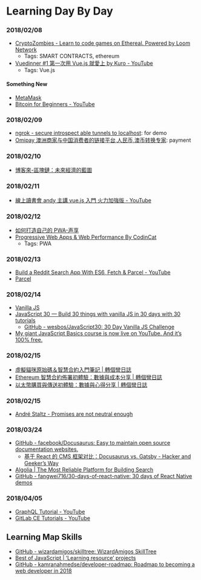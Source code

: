 # Learning Day By Day
### 2018/02/08

* [CryptoZombies - Learn to code games on Ethereal. Powered by Loom Network](https://cryptozombies.io/)
  * Tags: SMART CONTRACTS, ethereum
* [Vuedinner #1 第一次用 Vue.js 就愛上 by Kuro - YouTube](https://www.youtube.com/watch?v=jXdZlbH_ut8&t=1864s)
  * Tags: Vue.js

#### Something New
  * [MetaMask](https://metamask.io/)
  * [Bitcoin for Beginners - YouTube](https://www.youtube.com/watch?v=UlKZ83REIkA)

### 2018/02/09
* [ngrok - secure introspect able tunnels to localhost](https://ngrok.com/): for demo
* [Omipay 澳洲商家与中国消费者的链接平台,人民币,澳币转换专家](https://www.omipay.com.au/): payment
### 2018/02/10
* [博客來-區塊鏈：未來經濟的藍圖](http://www.books.com.tw/products/0010776824)

### 2018/02/11
* [線上讀書會 andy 主講 vue.js 入門 火力加強版 - YouTube](https://www.youtube.com/watch?v=-rOATJ2nuMg)

### 2018/02/12
* [如何打造自己的 PWA-声享](https://ppt.baomitu.com/d/25ac95be)
* [Progressive Web Apps & Web Performance By CodinCat](http://s.itho.me/modernweb/2017/day1/101-4-CodinCat.pdf)
  * Tags: PWA

### 2018/02/13
* [Build a Reddit Search App With ES6, Fetch & Parcel - YouTube](https://www.youtube.com/watch?v=VITzIZB-bXU)
* [Parcel](https://parceljs.org/)

### 2018/02/14
* [Vanilla JS](http://vanilla-js.com/)
* [JavaScript 30 — Build 30 things with vanilla JS in 30 days with 30 tutorials](https://javascript30.com/)
  * [GitHub - wesbos/JavaScript30: 30 Day Vanilla JS Challenge](https://github.com/wesbos/JavaScript30)
* [My giant JavaScript Basics course is now live on YouTube. And it’s 100% free.](https://medium.freecodecamp.org/my-giant-javascript-basics-course-is-now-live-on-youtube-and-its-100-free-9020a21bbc27)

### 2018/02/15

* [虛擬貓咪原始碼＆智慧合約入門筆記 | 轉個彎日誌](http://blog.turn.tw/?p=3624)
* [Ethereum 智慧合約佈署初體驗：數據與成本分享 | 轉個彎日誌](http://blog.turn.tw/?p=3596)
* [以太幣購買與傳送初體驗：數據與心得分享 | 轉個彎日誌](http://blog.turn.tw/?p=3579)

### 2018/02/15
* [André Staltz - Promises are not neutral enough](https://staltz.com/promises-are-not-neutral-enough.html)

### 2018/03/24

* [GitHub - facebook/Docusaurus: Easy to maintain open source documentation websites.](https://github.com/facebook/docusaurus)
  * [基于 React 的 CMS 框架对比：Docusaurus vs. Gatsby - Hacker and Geeker’s Way](http://zhaozhiming.github.io/blog/2018/01/30/docusaurus-vs-gatsby/)
* [Algolia | The Most Reliable Platform for Building Search](https://www.algolia.com/)
* [GitHub - fangwei716/30-days-of-react-native: 30 days of React Native demos](https://github.com/fangwei716/30-days-of-react-native)

### 2018/04/05

* [GraphQL Tutorial - YouTube](https://www.youtube.com/playlist?list=PL4cUxeGkcC9iK6Qhn-QLcXCXPQUov1U7f)
* [GitLab CE Tutorials - YouTube](https://www.youtube.com/playlist?list=PLLnpHn493BHGgDmJGfCzRYRkFYWcRrxDT)

## Learning Map Skills

* [GitHub - wizardamigos/skilltree: WizardAmigos SkillTree](https://github.com/wizardamigos/skilltree)
* [Best of JavaScript | ‘Learning resource’ projects](https://bestof.js.org/tags/learning)
* [GitHub - kamranahmedse/developer-roadmap: Roadmap to becoming a web developer in 2018](https://github.com/kamranahmedse/developer-roadmap)